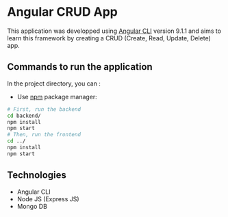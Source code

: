# Angular CRUD App

This application was developped using [Angular CLI](https://github.com/angular/angular-cli) version 9.1.1 and aims to learn this framework by creating a CRUD (Create, Read, Update, Delete) app.

## Commands to run the application

In the project directory, you can :

* Use [npm](https://nodejs.org/en/download/) package manager:

```bash
# First, run the backend
cd backend/
npm install
npm start
# Then, run the frontend
cd ../
npm install
npm start
```

## Technologies

* Angular CLI
* Node JS (Express JS)
* Mongo DB
